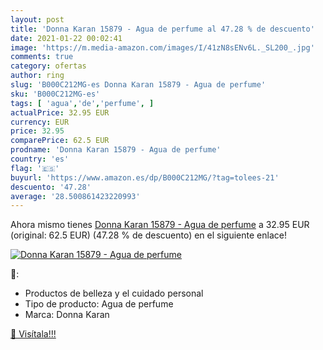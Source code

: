 ```yaml
---
layout: post
title: 'Donna Karan 15879 - Agua de perfume al 47.28 % de descuento'
date: 2021-01-22 00:02:41
image: 'https://m.media-amazon.com/images/I/41zN8sENv6L._SL200_.jpg'
comments: true
category: ofertas
author: ring
slug: 'B000C212MG-es Donna Karan 15879 - Agua de perfume'
sku: 'B000C212MG-es'
tags: [ 'agua','de','perfume', ]
actualPrice: 32.95 EUR
currency: EUR
price: 32.95
comparePrice: 62.5 EUR
prodname: 'Donna Karan 15879 - Agua de perfume'
country: 'es'
flag: '🇪🇸'
buyurl: 'https://www.amazon.es/dp/B000C212MG/?tag=tolees-21'
descuento: '47.28'
average: '28.500861423220993'
---
```


Ahora mismo tienes [Donna Karan 15879 - Agua de perfume](https://www.amazon.es/dp/B000C212MG/?tag=tolees-21) a 32.95 EUR (original: 62.5 EUR) (47.28 %  de descuento) en el siguiente enlace!

[![Donna Karan 15879 - Agua de perfume](https://m.media-amazon.com/images/I/41zN8sENv6L._SL200_.jpg)](https://www.amazon.es/dp/B000C212MG/?tag=tolees-21)

🔎:

- Productos de belleza y el cuidado personal
- Tipo de producto: Agua de perfume
- Marca: Donna Karan

[🛒 Visítala!!!](https://www.amazon.es/dp/B000C212MG/?tag=tolees-21)
